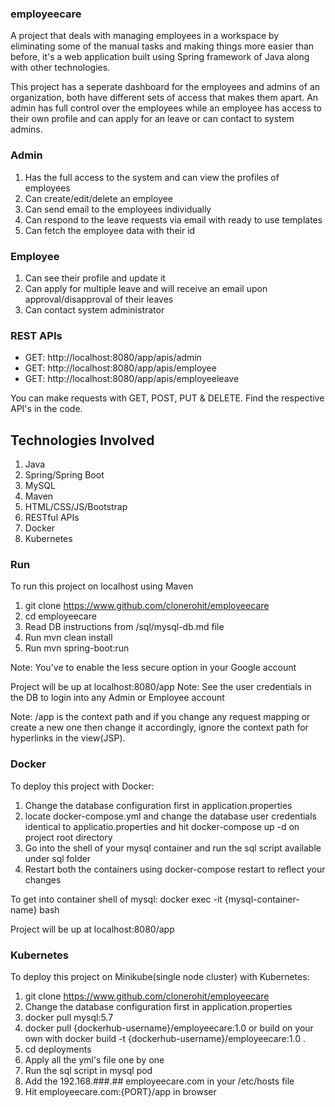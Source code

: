 ### employeecare

A project that deals with managing employees in a workspace by eliminating some of the manual tasks and making things more easier than
before, it's a web application built using Spring framework of Java along with other technologies.

This project has a seperate dashboard for the employees and admins of an organization, both have different sets of access that makes them
apart. An admin has full control over the employees while an employee has access to their own profile and can apply for an leave or can
contact to system admins.

### Admin

1. Has the full access to the system and can view the profiles of employees
2. Can create/edit/delete an employee
3. Can send email to the employees individually
4. Can respond to the leave requests via email with ready to use templates
5. Can fetch the employee data with their id

### Employee

1. Can see their profile and update it
2. Can apply for multiple leave and will receive an email upon approval/disapproval of their leaves
3. Can contact system administrator

### REST APIs

- GET: http://localhost:8080/app/apis/admin
- GET: http://localhost:8080/app/apis/employee
- GET: http://localhost:8080/app/apis/employeeleave

You can make requests with GET, POST, PUT & DELETE. Find the respective API's in the code.

## Technologies Involved

1. Java
2. Spring/Spring Boot
3. MySQL
4. Maven
5. HTML/CSS/JS/Bootstrap
6. RESTful APIs
7. Docker
8. Kubernetes

### Run

To run this project on localhost using Maven

1. git clone https://www.github.com/clonerohit/employeecare
2. cd employeecare
3. Read DB instructions from /sql/mysql-db.md file
5. Run mvn clean install
6. Run mvn spring-boot:run

Note: You've to enable the less secure option in your Google account

Project will be up at localhost:8080/app
Note: See the user credentials in the DB to login into any Admin or Employee account

Note: /app is the context path and if you change any request mapping or create a new one then change it accordingly, ignore the context path for hyperlinks in the view(JSP).

### Docker 

To deploy this project with Docker:

1. Change the database configuration first in application.properties
2. locate docker-compose.yml and change the database user credentials identical to applicatio.properties and hit docker-compose up -d on project root directory
3. Go into the shell of your mysql container and run the sql script available under sql folder
4. Restart both the containers using docker-compose restart to reflect your changes

To get into container shell of mysql: docker exec -it {mysql-container-name} bash

Project will be up at localhost:8080/app

### Kubernetes

To deploy this project on Minikube(single node cluster) with Kubernetes:

1. git clone https://www.github.com/clonerohit/employeecare
2. Change the database configuration first in application.properties
3. docker pull mysql:5.7
4. docker pull {dockerhub-username}/employeecare:1.0 or build on your own with docker build -t {dockerhub-username}/employeecare:1.0 .
5. cd deployments
6. Apply all the yml's file one by one
7. Run the sql script in mysql pod
8. Add the 192.168.###.## employeecare.com in your /etc/hosts file
9. Hit employeecare.com:{PORT}/app in browser

